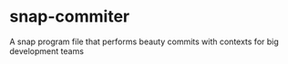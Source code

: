 # snap-commiter
A snap program file that performs beauty commits with contexts for big development teams 
